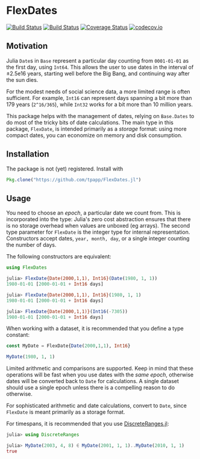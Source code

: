 # FlexDates

[![Build Status](https://travis-ci.org/tpapp/ParametricFunctions.jl.svg?branch=master)](https://travis-ci.org/tpapp/ParametricFunctions.jl)
[![Build Status](https://travis-ci.org/tpapp/FlexDates.jl.svg?branch=master)](https://travis-ci.org/tpapp/FlexDates.jl)
[![Coverage Status](https://coveralls.io/repos/github/tpapp/FlexDates.jl/badge.svg?branch=master)](https://coveralls.io/github/tpapp/FlexDates.jl?branch=master)
[![codecov.io](http://codecov.io/github/tpapp/FlexDates.jl/coverage.svg?branch=master)](http://codecov.io/github/tpapp/FlexDates.jl?branch=master)


## Motivation

Julia `Date`s in `Base` represent a particular day counting from
`0001-01-01` as the first day, using `Int64`. This allows the user to
use dates in the interval of ±2.5e16 years, starting well before the
Big Bang, and continuing way after the sun dies.

For the modest needs of social science data, a more limited range is
often sufficient. For example, `Int16` can represent days spanning a
bit more than 179 years (`2^16/365`), while `Int32` works for a bit
more than 10 million years.

This package helps with the management of dates, relying on `Base.Dates` to do most of the tricky bits of date calculations. The main type in this package, `FlexDate`, is intended primarily as a *storage* format: using more compact dates, you can economize on memory and disk consumption.

## Installation

The package is not (yet) registered. Install with

```julia
Pkg.clone("https://github.com/tpapp/FlexDates.jl")
```

## Usage

You need to choose an *epoch*, a particular date we count from. This is incorporated into the type: Julia's zero cost abstraction ensures that there is no storage overhead when values are unboxed (eg arrays). The second type parameter for `FlexDate` is the integer type for internal representation. Constructors accept dates, `year, month, day`, or a single integer counting the number of days.

The following constructors are equivalent:
```julia
using FlexDates

julia> FlexDate{Date(2000,1,1), Int16}(Date(1980, 1, 1))
1980-01-01 [2000-01-01 + Int16 days]

julia> FlexDate{Date(2000,1,1), Int16}(1980, 1, 1)
1980-01-01 [2000-01-01 + Int16 days]

julia> FlexDate{Date(2000,1,1)}(Int16(-7305))
1980-01-01 [2000-01-01 + Int16 days]
```

When working with a dataset, it is recommended that you define a type constant:
```julia
const MyDate = FlexDate{Date(2000,1,1), Int16}

MyDate(1980, 1, 1)
```

Limited arithmetic and comparisons are supported. Keep in mind that these operations will be fast when you use dates with the *same epoch*, otherwise dates will be converted back to `Date` for calculations. A single dataset should use a single epoch unless there is a compelling reason to do otherwise.

For sophisticated arithmetic and date calculations, convert to `Date`, since `FlexDate` is meant primarily as a storage format.

For timespans, it is recommended that you use
[DiscreteRanges.jl](https://github.com/tpapp/DiscreteRanges.jl):

```julia
julia> using DiscreteRanges

julia> MyDate(2003, 4, 8) ∈ MyDate(2001, 1, 1)..MyDate(2010, 1, 1)
true
```
